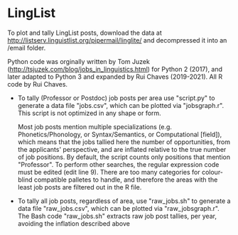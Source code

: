 # LingList
To plot and tally LingList posts, download the data at http://listserv.linguistlist.org/pipermail/linglite/ and decompressed it into an /email folder.

Python code was orginally written by Tom Juzek (http://tsjuzek.com/blog/jobs_in_linguistics.html) for Python 2 (2017), and later adapted to Python 3 and expanded by Rui Chaves (2019-2021). All R code by Rui Chaves. 

* To tally (Professor or Postdoc) job posts per area use "script.py" to generate a data file "jobs.csv", which can be plotted via "jobsgraph.r".
  This script is not optimized in any shape or form.
  
  Most job posts mention multiple specializations (e.g. Phonetics/Phonology, or Syntax/Semantics, or Computational [field]), which means that the jobs tallied here the number of opportunities, from the applicants' perspective, and are inflated relative to the true number of job positions. By default, the script counts only positions that mention "Professor". To perform other searches, the regular expression code must be edited (edit line 9). 
There are too many categories for colour-blind compatible palletes to handle, and therefore the areas with the least job posts are filtered out in the R file.
  

* To tally all job posts, regardless of area, use "raw_jobs.sh" to generate a data file "raw_jobs.csv", which can be plotted via "raw_jobsgraph.r".
  The Bash code "raw_jobs.sh" extracts raw job post tallies, per year, avoiding the inflation described above
